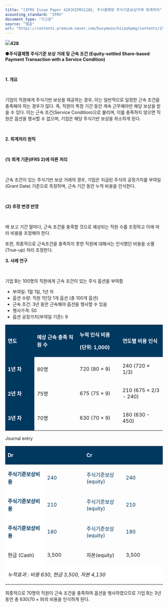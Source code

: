 ```yaml
---
title: "[IFRS Issue Paper 428]KIFRS1102, 주식결제형 주식기준보상거래 회계처리"
acounting_standard: "IFRS"
document_type: "기고문"
source: "엘곰"
url: "https://contents.premium.naver.com/busymoon/kicpakpmg/contents/250304220506141kw"
---
```

![](https://n2.news.naver.com/l.gif?type=content)**428**

**●주식결제형 주식기준 보상 거래 및 근속 조건 (Equity-settled Share-based Payment Transaction with a Service Condition)**

**​**

**1\. 개요**

​

기업이 직원에게 주식기반 보상을 제공하는 경우, 이는 일반적으로 일정한 근속 조건을 충족해야 하는 경우가 많다. 즉, 직원이 특정 기간 동안 계속 근무해야만 해당 보상을 받을 수 있다. 이는 근속 조건(Service Condition)으로 불리며, 이를 충족하지 않으면 직원은 옵션을 행사할 수 없으며, 기업은 해당 주식기반 보상을 취소하게 된다.

​

**2\. 회계처리 원칙**

​

**(1) 회계 기준(IFRS 2)에 따른 처리**

​

근속 조건이 있는 주식기반 보상 거래의 경우, 기업은 지급된 주식의 공정가치를 부여일(Grant Date) 기준으로 측정하며, 근속 기간 동안 누적 비용을 인식한다.

​

**(2) 추정 변경 반영**

​

매 보고 기간 말마다, 근속 조건을 충족할 것으로 예상되는 직원 수를 조정하고 이에 따라 비용을 조정해야 한다.

또한, 최종적으로 근속조건을 충족하지 못한 직원에 대해서는 인식했던 비용을 소멸(True-up) 처리 조정한다.

**3\. 사례 연구**

​

기업 B는 100명의 직원에게 근속 조건이 있는 주식 옵션을 부여함

- 부여일: 1월 1일, 1년 차
- 옵션 수량: 직원 1인당 1개 옵션 (총 100개 옵션)
- 근속 조건: 3년 동안 근속해야 옵션을 행사할 수 있음
- 행사가격: 50
- 옵션 공정가치(부여일 기준): 9

<table style=""><tbody><tr><td colspan="1" rowspan="1" style="width: 18.53%; height: 40.0px;  background-color: #003960;"><div><p style=""><span style="color:#ffffff;"><b>연도</b></span></p></div></td><td colspan="1" rowspan="1" style="width: 27.16%; height: 40.0px;  background-color: #003960;"><div><p style=""><span style="color:#ffffff;"><b>예상 근속 충족 직원 수</b></span></p></div></td><td colspan="1" rowspan="1" style="width: 27.16%; height: 40.0px;  background-color: #003960;"><div><p style=""><span style="color:#ffffff;"><b>누적 인식 비용</b></span></p></div><div><p style=""><span style="color:#ffffff;"><b>(단위: 1,000)</b></span></p></div></td><td colspan="1" rowspan="1" style="width: 27.16%; height: 40.0px;  background-color: #003960;"><div><p style=""><span style="color:#ffffff;"><b>연도별 비용 인식</b></span></p></div></td></tr><tr><td colspan="1" rowspan="1" style="width: 18.53%; height: 40.0px;  background-color: #003960;"><div><p style=""><span style="color:#ffffff;"><b>1년 차</b></span></p></div></td><td colspan="1" rowspan="1" style="width: 27.16%; height: 40.0px;  "><div><p style=""><span style="">80명</span></p></div></td><td colspan="1" rowspan="1" style="width: 27.16%; height: 40.0px;  "><div><p style=""><span style="">720 (80 × 9)</span></p></div></td><td colspan="1" rowspan="1" style="width: 27.16%; height: 40.0px;  "><div><p style=""><span style="">240 (720 × 1/3)</span></p></div></td></tr><tr><td colspan="1" rowspan="1" style="width: 18.53%; height: 40.0px;  background-color: #003960;"><div><p style=""><span style="color:#ffffff;"><b>2년 차</b></span></p></div></td><td colspan="1" rowspan="1" style="width: 27.16%; height: 40.0px;  "><div><p style=""><span style="">75명</span></p></div></td><td colspan="1" rowspan="1" style="width: 27.16%; height: 40.0px;  "><div><p style=""><span style="">675 (75 × 9)</span></p></div></td><td colspan="1" rowspan="1" style="width: 27.16%; height: 40.0px;  "><div><p style=""><span style="">210 (675 × 2/3 - 240)</span></p></div></td></tr><tr><td colspan="1" rowspan="1" style="width: 18.53%; height: 40.0px;  background-color: #003960;"><div><p style=""><span style="color:#ffffff;"><b>3년 차</b></span></p></div></td><td colspan="1" rowspan="1" style="width: 27.16%; height: 40.0px;  "><div><p style=""><span style="">70명</span></p></div></td><td colspan="1" rowspan="1" style="width: 27.16%; height: 40.0px;  "><div><p style=""><span style="">630 (70 × 9)</span></p></div></td><td colspan="1" rowspan="1" style="width: 27.16%; height: 40.0px;  "><div><p style=""><span style="">180 (630 - 450)</span></p></div></td></tr></tbody></table>

Journal entry

<table style=""><tbody><tr><td colspan="2" rowspan="1" style="width: 50.0%; height: 40.0px;  background-color: #003960;"><div><p style=""><span style="color:#ffffff;"><b>Dr</b></span></p></div></td><td colspan="2" rowspan="1" style="width: 50.0%; height: 40.0px;  background-color: #003960;"><div><p style=""><span style="color:#ffffff;"><b>Cr</b></span></p></div></td></tr><tr><td colspan="1" rowspan="1" style="width: 25.0%; height: 40.0px;  background-color: #ffffff;"><div><p style=""><span style="color:#003960;"><b>주식기준보상비용</b></span></p></div></td><td colspan="1" rowspan="1" style="width: 25.0%; height: 40.0px;  "><div><p style=""><span style="color:#003960;">240</span></p></div></td><td colspan="1" rowspan="1" style="width: 25.0%; height: 40.0px;  "><div><p style=""><span style="color:#003960;">주식기준보상(equity)</span></p></div></td><td colspan="1" rowspan="1" style="width: 25.0%; height: 40.0px;  "><div><p style=""><span style="color:#003960;">240</span></p></div></td></tr><tr><td colspan="1" rowspan="1" style="width: 25.0%; height: 40.0px;  background-color: #ffffff;"><div><p style=""><span style="color:#003960;"><b>주식기준보상비용</b></span></p></div></td><td colspan="1" rowspan="1" style="width: 25.0%; height: 40.0px;  "><div><p style=""><span style="color:#003960;">210</span></p></div></td><td colspan="1" rowspan="1" style="width: 25.0%; height: 40.0px;  "><div><p style=""><span style="color:#003960;">주식기준보상(equity)</span></p></div></td><td colspan="1" rowspan="1" style="width: 25.0%; height: 40.0px;  "><div><p style=""><span style="color:#003960;">210</span></p></div></td></tr><tr><td colspan="1" rowspan="1" style="width: 25.0%; height: 20.0px;  background-color: #ffffff;"><div><p style=""><span style="color:#003960;"><b>주식기준보상비용</b></span></p></div></td><td colspan="1" rowspan="1" style="width: 25.0%; height: 20.0px;  "><div><p style=""><span style="color:#003960;">180</span></p></div></td><td colspan="1" rowspan="1" style="width: 25.0%; height: 20.0px;  "><div><p style=""><span style="color:#003960;">주식기준보상(equity)</span></p></div></td><td colspan="1" rowspan="1" style="width: 25.0%; height: 20.0px;  "><div><p style=""><span style="color:#003960;">180</span></p></div></td></tr><tr><td colspan="1" rowspan="1" style="width: 25.0%; height: 10.0px;  background-color: #ffffff;"><div><p style=""><span style="">현금 (Cash)</span></p></div></td><td colspan="1" rowspan="1" style="width: 25.0%; height: 10.0px;  "><div><p style=""><span style="">3,500</span></p></div></td><td colspan="1" rowspan="1" style="width: 25.0%; height: 10.0px;  "><div><p style=""><span style="">자본(equity)</span></p></div></td><td colspan="1" rowspan="1" style="width: 25.0%; height: 10.0px;  "><div><p style=""><span style="">3,500</span></p></div></td></tr><tr><td colspan="4" rowspan="1" style="width: 100.0%; height: 10.0px;  background-color: #ffffff;"><div><p style=""><span style=""><i>누적효과 : 비용 630, 현금 3,500, 자본 4,130</i></span></p></div></td></tr></tbody></table>

최종적으로 70명의 직원이 근속 조건을 충족하여 옵션을 행사하였으므로 기업 B는 3년 동안 총 630(70 × 9)의 비용을 인식하게 된다.